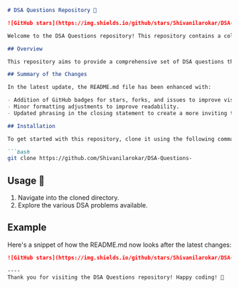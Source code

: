 ```markdown
# DSA Questions Repository 🚀

![GitHub stars](https://img.shields.io/github/stars/Shivanilarokar/DSA-Questions-?style=social) ![GitHub forks](https://img.shields.io/github/forks/Shivanilarokar/DSA-Questions-?style=social) ![GitHub issues](https://img.shields.io/github/issues/Shivanilarokar/DSA-Questions-?style=social)

Welcome to the DSA Questions repository! This repository contains a collection of Data Structures and Algorithms (DSA) problems designed to enhance your coding skills and prepare you for technical interviews.

## Overview

This repository aims to provide a comprehensive set of DSA questions that can help you in practicing and mastering data structures and algorithms. The collection is suitable for beginners as well as experienced programmers looking to brush up on their skills.

## Summary of the Changes

In the latest update, the README.md file has been enhanced with:

- Addition of GitHub badges for stars, forks, and issues to improve visibility.
- Minor formatting adjustments to improve readability.
- Updated phrasing in the closing statement to create a more inviting tone.

## Installation

To get started with this repository, clone it using the following command:

```bash
git clone https://github.com/Shivanilarokar/DSA-Questions-
```

## Usage 📝

1. Navigate into the cloned directory.
2. Explore the various DSA problems available.

## Example

Here's a snippet of how the README.md now looks after the latest changes:

```markdown
![GitHub stars](https://img.shields.io/github/stars/Shivanilarokar/DSA-Questions-?style=social) ![GitHub forks](https://img.shields.io/github/forks/Shivanilarokar/DSA-Questions-?style=social) ![GitHub issues](https://img.shields.io/github/issues/Shivanilarokar/DSA-Questions-?style=social)

----
Thank you for visiting the DSA Questions repository! Happy coding! 🎉
```
```
